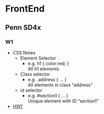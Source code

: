 # FrontEnd
## Penn SD4x
### W1
- CSS Notes
  - Element Selector
    - e.g. h1 { color:red; } <br>
        All h1 elements
  - Class selector
    - e.g. .address { ... } <br>
        All elements in class “address”
  - id selector
    - e.g. #section1 { ... } <br>
        Unique element with ID “section1”
- [HW1](https://codepen.io/l1n4n/pen/KRwovy/)
